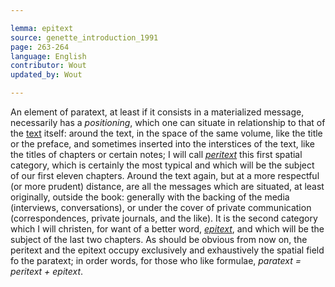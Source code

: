 ```yaml
---

lemma: epitext
source: genette_introduction_1991
page: 263-264
language: English
contributor: Wout
updated_by: Wout

---
```


An element of paratext, at least if it consists in a materialized message, necessarily has a _positioning_, which one can situate in relationship to that of the [text](text.html) itself: around the text, in the space of the same volume, like the title or the preface, and sometimes inserted into the interstices of the text, like the titles of chapters or certain notes; I will call [_peritext_](peritext.html) this first spatial category, which is certainly the most typical and which will be the subject of our first eleven chapters. Around the text again, but at a more respectful (or more prudent) distance, are all the messages which are situated, at least originally, outside the book: generally with the backing of the media (interviews, conversations), or under the cover of private communication (correspondences, private journals, and the like). It is the second category which I will christen, for want of a better word, [_epitext_](epitext.html), and which will be the subject of the last two chapters. As should be obvious from now on, the peritext and the epitext occupy exclusively and exhaustively the spatial field fo the paratext; in order words, for those who like formulae, _paratext = peritext + epitext_.
